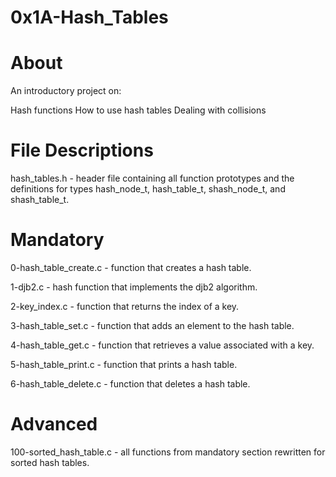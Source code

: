 # 0x1A-Hash_Tables

# About
 An introductory project on:

Hash functions
How to use hash tables
Dealing with collisions
 

#  File Descriptions

hash_tables.h - header file containing all function prototypes and the definitions for types hash_node_t, hash_table_t, shash_node_t, and shash_table_t.

#  Mandatory

0-hash_table_create.c - function that creates a hash table.

1-djb2.c - hash function that implements the djb2 algorithm.

2-key_index.c - function that returns the index of a key.

3-hash_table_set.c - function that adds an element to the hash table.

4-hash_table_get.c - function that retrieves a value associated with a key.

5-hash_table_print.c - function that prints a hash table.

6-hash_table_delete.c - function that deletes a hash table.

# Advanced

100-sorted_hash_table.c - all functions from mandatory section rewritten for sorted hash tables.
